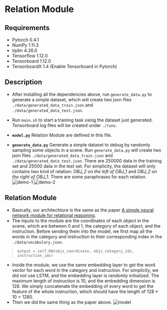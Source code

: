 # Relation Module
## Requirements
- Pytorch  0.4.1
- NumPy  1.11.3
- tqdm 4.26.0
- Tensorflow 1.12.0
- Tensorboard 1.12.0
- TensorboardX 1.4 (Enable Tensorboard in Pytorch)

## Description

- After installing all the dependencies above, run `generate_data.py` to generate a simple dataset, which will create two json files `./data/generated_data_train.json` and `./data/generated_data_test.json`.
- Run `main.sh` to start a training task using the dataset just generated. Tensorboard log files will be created under `./runs`. 

- **`model.py`** Relation Module are defined in this file.
- **`generate_data.py`**  Generate a simple dataset to debug by randomly sampling some objects in a scene. Run `generate_data.py` will create two json files `./data/generated_data_train.json` and `./data/generated_data_test.json`. There are 250000 data in the training set and 25000 data in the test set. For simplicity, the dataset will only contains two kind of relation: *OBJ_2 on the left of OBJ_1* and *OBJ_2 on the right of OBJ_1*. There are some paraphrases for each relation.
![demo-1](https://github.com/qiyuand/Relation-Module/blob/master/demo/demo1.png)
![demo-2](https://github.com/qiyuand/Relation-Module/blob/master/demo/demo2.png)

## Relation Module
- Basically, our architechture is the same as the paper [A simple neural network module for relational reasoning](https://arxiv.org/pdf/1706.01427.pdf).
- The inputs to the module are the coordinates of each object in the scene, which are between 0 and 1, the category of each object, and the instruction. Before sending them into the model, we first map all the words in the category and instruction to their corresponding index in the `./data/vocabulary.json`.
> `output = self.RN(objs_coordinate, objs_category_idx, instruction_idx)`
- Inside the module, we use the same embedding layer to get the word vector for each word in the category and instruction. For simplicity, we did not use LSTM, and the embedding layer is randomly initialized. The maximum length of instruction is 10, and the embedding dimension is 128. We simply concatenate the embedding of every word to get the feature of the whole instruction, which should have the length of 128 * 10 = 1280.
- Then we did the same thing as the paper above.
![model](https://github.com/qiyuand/Relation-Module/blob/master/demo/model.png)


